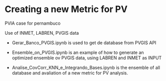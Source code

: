 # Creating a new Metric for PV

PVIA case for pernambuco

Use of INMET, LABREN, PVGIS data

* Gerar_Banco_PVGIS.ipynb is used to get de database from PVGIS API

* Ensemble_on_PVGIS.ipynb is an example of how to generate an optimized ensemble ov PVGIS data, using LABREN and INMET as INPUT

* Analise_CovCorr_KNN_e_Integrando_Bases.ipynb is the ensemble of all database and avaliation of a new metric for PV analysis.